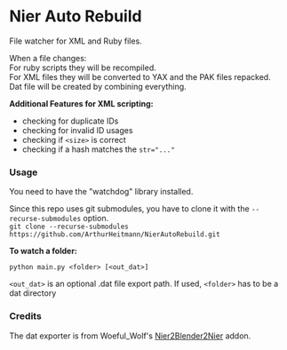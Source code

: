 # Nier Auto Rebuild


File watcher for XML and Ruby files.

When a file changes:  
For ruby scripts they will be recompiled.  
For XML files they will be converted to YAX and the PAK files repacked.   
Dat file will be created by combining everything.   

**Additional Features for XML scripting:**  

- checking for duplicate IDs
- checking for invalid ID usages
- checking if `<size>` is correct
- checking if a hash matches the `str="..."`

### Usage

You need to have the "watchdog" library installed.

Since this repo uses git submodules, you have to clone it with the `--recurse-submodules` option.  
`git clone --recurse-submodules https://github.com/ArthurHeitmann/NierAutoRebuild.git`

**To watch a folder:**  

`python main.py <folder> [<out_dat>]`

`<out_dat>` is an optional .dat file export path. If used, `<folder>` has to be a dat directory

### Credits

The dat exporter is from Woeful_Wolf's [Nier2Blender2Nier](https://github.com/WoefulWolf/NieR2Blender2NieR) addon.
